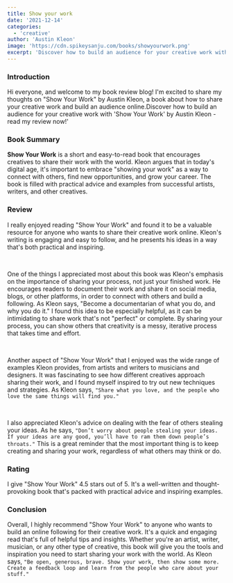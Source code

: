 ```yaml
---
title: Show your work
date: '2021-12-14'
categories:
  - 'creative'
author: 'Austin Kleon'
image: 'https://cdn.spikeysanju.com/books/showyourwork.png'
excerpt: 'Discover how to build an audience for your creative work with Show Your Work by Austin Kleon - read my review now!'
---
```


### Introduction

Hi everyone, and welcome to my book review blog! I'm excited to share my thoughts on "Show Your Work" by Austin Kleon, a book about how to share your creative work and build an audience online.Discover how to build an audience for your creative work with 'Show Your Work' by Austin Kleon - read my review now!'

### Book Summary

**Show Your Work** is a short and easy-to-read book that encourages creatives to share their work with the world. Kleon argues that in today's digital age, it's important to embrace "showing your work" as a way to connect with others, find new opportunities, and grow your career. The book is filled with practical advice and examples from successful artists, writers, and other creatives.

### Review

I really enjoyed reading "Show Your Work" and found it to be a valuable resource for anyone who wants to share their creative work online. Kleon's writing is engaging and easy to follow, and he presents his ideas in a way that's both practical and inspiring.

<br/>

One of the things I appreciated most about this book was Kleon's emphasis on the importance of sharing your process, not just your finished work. He encourages readers to document their work and share it on social media, blogs, or other platforms, in order to connect with others and build a following. As Kleon says, "Become a documentarian of what you do, and why you do it." I found this idea to be especially helpful, as it can be intimidating to share work that's not "perfect" or complete. By sharing your process, you can show others that creativity is a messy, iterative process that takes time and effort.

<br/>

Another aspect of "Show Your Work" that I enjoyed was the wide range of examples Kleon provides, from artists and writers to musicians and designers. It was fascinating to see how different creatives approach sharing their work, and I found myself inspired to try out new techniques and strategies. As Kleon says, `"Share what you love, and the people who love the same things will find you."`

<br/>

I also appreciated Kleon's advice on dealing with the fear of others stealing your ideas. As he says, `"Don’t worry about people stealing your ideas. If your ideas are any good, you’ll have to ram them down people’s throats."` This is a great reminder that the most important thing is to keep creating and sharing your work, regardless of what others may think or do.

### Rating

I give "Show Your Work" 4.5 stars out of 5. It's a well-written and thought-provoking book that's packed with practical advice and inspiring examples.

### Conclusion

Overall, I highly recommend "Show Your Work" to anyone who wants to build an online following for their creative work. It's a quick and engaging read that's full of helpful tips and insights. Whether you're an artist, writer, musician, or any other type of creative, this book will give you the tools and inspiration you need to start sharing your work with the world. As Kleon says, `"Be open, generous, brave. Show your work, then show some more. Create a feedback loop and learn from the people who care about your stuff."`
<br/>

